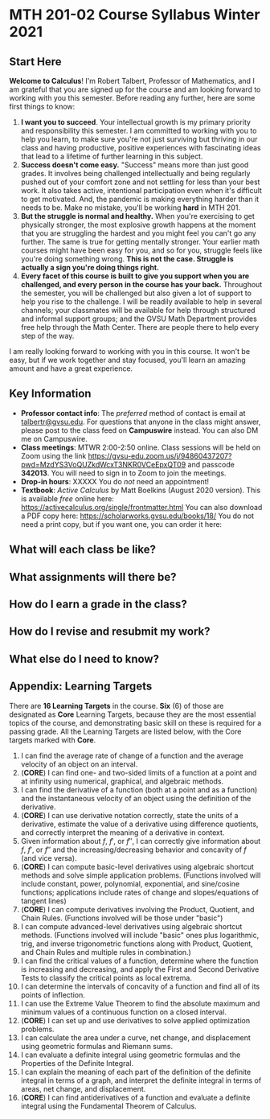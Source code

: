 # MTH 201-02 Course Syllabus Winter 2021

## Start Here 

**Welcome to Calculus**! I'm Robert Talbert, Professor of Mathematics, and I am grateful that you are signed up for the course and am looking forward to working with you this semester. Before reading any further, here are some first things to know:

1.  **I want you to succeed**. Your intellectual growth is my primary priority and responsibility this semester. I am committed to working with you to help you learn, to make sure you're not just surviving but thriving in our class and having productive, positive experiences with fascinating ideas that lead to a lifetime of further learning in this subject.
2.  **Success doesn't come easy.**  "Success" means more than just good grades. It involves being challenged intellectually and being regularly pushed out of your comfort zone and not settling for less than your best work. It also takes active, intentional participation even when it's difficult to get motivated. And, the pandemic is making everything harder than it needs to be. Make no mistake, you'll be working  **hard**  in MTH 201.
3.  **But the struggle is normal and healthy.**  When you're exercising to get physically stronger, the most explosive growth happens at the moment that you are struggling the hardest and you might feel you can't go any further. The same is true for getting mentally stronger. Your earlier math courses might have been easy for you, and so for you, struggle feels like you're doing something wrong.  **This is not the case. Struggle is actually a sign you're doing things right.**
4.  **Every facet of this course is built to give you support when you are challenged, and every person in the course has your back.**  Throughout the semester, you will be challenged but also given a lot of support to help you rise to the challenge. I will be readily available to help in several channels; your classmates will be available for help through structured and informal support groups; and the GVSU Math Department provides free help through the Math Center. There are people there to help every step of the way.

I am really looking forward to working with you in this course. It won't be easy, but if we work together and stay focused, you'll learn an amazing amount and have a great experience.

## Key Information 

+ **Professor contact info**: The *preferred* method of contact is email at talbertr@gvsu.edu. For questions that anyone in the class might answer, please post to the class feed on **Campuswire** instead. You can also DM me on Campuswire. 
+ **Class meetings**: MTWR 2:00-2:50 online. Class sessions will be held on Zoom using the link https://gvsu-edu.zoom.us/j/94860437207?pwd=MzdYS3VoQUZkdWcxT3NKR0VCeEpxQT09 and passcode **342013**. You will need to sign in to Zoom to join the meetings. 
+ **Drop-in hours**: XXXXX  You do *not* need an appointment! 
+ **Textbook**: *Active Calculus* by Matt Boelkins (August 2020 version). This is available *free* online here: https://activecalculus.org/single/frontmatter.html  You can also download a PDF copy here: https://scholarworks.gvsu.edu/books/18/  You do not need a print copy, but if you want one, you can order it here: 

## What will each class be like? 

## What assignments will there be? 

## How do I earn a grade in the class? 

## How do I revise and resubmit my work? 

## What else do I need to know? 

## Appendix: Learning Targets

There are **16 Learning Targets** in the course. **Six** (6) of those are designated as **Core** Learning Targets, because they are the most essential topics of the course, and demonstrating basic skill on these is required for a passing grade. All the Learning Targets are listed below, with the Core targets marked with **Core**. 

1. I can find the average rate of change of a function and the average velocity of an object on an interval.
2. (**CORE**) I can find one- and two-sided limits of a function at a point and at infinity using numerical, graphical, and algebraic methods.
3. I can find the derivative of a function (both at a point and as a function) and the instantaneous velocity of an object using the definition of the derivative.
4. (**CORE**) I can use derivative notation correctly, state the units of a derivative, estimate the value of a derivative using difference quotients, and correctly interpret the meaning of a derivative in context. 
5. Given information about $f$, $f'$, or $f''$, I can correctly give information about $f$, $f'$, or $f''$ and the increasing/decreasing behavior and concavity of $f$ (and vice versa).
6. (**CORE**) I can compute basic-level derivatives using algebraic shortcut methods and solve simple application problems. (Functions involved will include constant, power, polynomial, exponential, and sine/cosine functions; applications include rates of change and slopes/equations of tangent lines)
7. (**CORE**) I can compute derivatives involving the Product, Quotient, and Chain Rules. (Functions involved will be those under "basic")
8. I can compute advanced-level derivatives using algebraic shortcut methods. (Functions involved will include "basic" ones plus logarithmic, trig, and inverse trigonometric functions along with Product, Quotient, and Chain Rules and multiple rules in combination.) 
9. I can find the critical values of a function, determine where the function is increasing and decreasing, and apply the First and Second Derivative Tests to classify the critical points as local extrema.
10. I can determine the intervals of concavity of a function and find all of its points of inflection.
11. I can use the Extreme Value Theorem to find the absolute maximum and minimum values of a continuous function on a closed interval.
12. (**CORE**) I can set up and use derivatives to solve applied optimization problems.
13. I can calculate the area under a curve, net change, and displacement using geometric formulas and Riemann sums.
14. I can evaluate a definite integral using geometric formulas and the Properties of the Definite Integral.
15.  I can explain the meaning of each part of the definition of the definite integral in terms of a graph, and interpret the definite integral in terms of areas, net change, and displacement.
16. (**CORE**) I can find antiderivatives of a function and evaluate a definite integral using the Fundamental Theorem of Calculus.
<!--stackedit_data:
eyJoaXN0b3J5IjpbLTExNzc0MjQ2NzMsLTc2NTA3NTldfQ==
-->